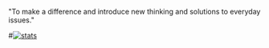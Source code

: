 

"To make a difference and introduce new thinking and solutions to everyday issues."

#[![stats](https://github-readme-stats.vercel.app/api?username=ChristopherAlphonse)](https://github.com/ChristopherAlphonse/github-readme-stats)

